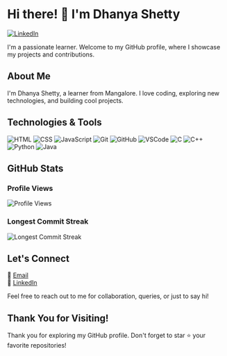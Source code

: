 <!-- Header -->
# Hi there! 👋 I'm Dhanya Shetty

[![LinkedIn](https://img.shields.io/badge/-LinkedIn-blue?style=flat-square&logo=linkedin&logoColor=white)](https://linkedin.com/in/dhanyashetty212)

I'm a passionate learner. Welcome to my GitHub profile, where I showcase my projects and contributions.

<!-- About Me -->
## About Me

I'm Dhanya Shetty, a learner from Mangalore. I love coding, exploring new technologies, and building cool projects.

<!-- Technologies -->
## Technologies & Tools

![HTML](https://img.shields.io/badge/-HTML-E34F26?style=flat-square&logo=html5&logoColor=white)
![CSS](https://img.shields.io/badge/-CSS-1572B6?style=flat-square&logo=css3&logoColor=white)
![JavaScript](https://img.shields.io/badge/-JavaScript-F7DF1E?style=flat-square&logo=javascript&logoColor=black)
![Git](https://img.shields.io/badge/-Git-F05032?style=flat-square&logo=git&logoColor=white)
![GitHub](https://img.shields.io/badge/-GitHub-181717?style=flat-square&logo=github&logoColor=white)
![VSCode](https://img.shields.io/badge/-VSCode-007ACC?style=flat-square&logo=visual-studio-code&logoColor=white)
![C](https://img.shields.io/badge/-C-A8B9CC?style=flat-square&logo=c&logoColor=white)
![C++](https://img.shields.io/badge/-C++-00599C?style=flat-square&logo=c%2B%2B&logoColor=white)
![Python](https://img.shields.io/badge/-Python-3776AB?style=flat-square&logo=python&logoColor=white)
![Java](https://img.shields.io/badge/-Java-007396?style=flat-square&logo=java&logoColor=white)

<!-- GitHub Stats -->
## GitHub Stats

### Profile Views

![Profile Views](https://komarev.com/ghpvc/?username=Dhanya212)

### Longest Commit Streak

![Longest Commit Streak](https://github-readme-streak-stats.herokuapp.com/?user=Dhanya212)

<!-- Contact Me -->
## Let's Connect

📧 [Email](mailto:dhanyashetty212@gmail.com)  
🔗 [LinkedIn](https://linkedin.com/in/dhanyashetty212)  

Feel free to reach out to me for collaboration, queries, or just to say hi!

<!-- Footer -->
## Thank You for Visiting!

Thank you for exploring my GitHub profile. Don't forget to star ⭐️ your favorite repositories! 
